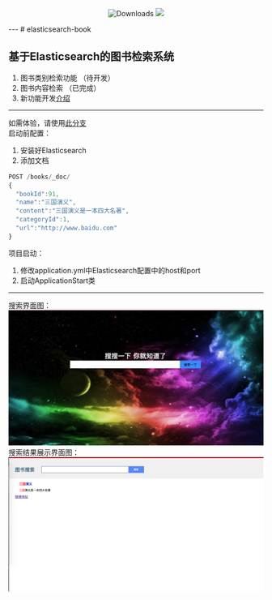 <p align="center">
  <img src="https://img.shields.io/badge/Spring%20Boot-2.0.2-blue.svg" alt="Downloads">
  <img src="https://img.shields.io/badge/elasticsearch--book-1.0.0-green.svg">
</p>  
---
# elasticsearch-book 

**基于Elasticsearch的图书检索系统**  
---
1. 图书类别检索功能 （待开发）   
2. 图书内容检索  （已完成） 
3. 新功能开发[介绍](https://github.com/tinet-shenjg/elasticsearch-book/Feature-job.md)   
---

如需体验，请使用[此分支](https://github.com/tinet-shenjg/elasticsearch-book/tree/relase-1.0.0)    
启动前配置：
1. 安装好Elasticsearch
2. 添加文档
```javascript
POST /books/_doc/
{
  "bookId":91,
  "name":"三国演义",
  "content":"三国演义是一本四大名著",
  "categoryId":1,
  "url":"http://www.baidu.com"
}
```
项目启动： 
1. 修改application.yml中Elasticsearch配置中的host和port
2. 启动ApplicationStart类 
---
搜索界面图：  
![avatar](https://github.com/tinet-shenjg/elasticsearch-book/blob/master/src/main/resources/static/image/index.png)  
搜索结果展示界面图：  
![avatar](https://github.com/tinet-shenjg/elasticsearch-book/blob/master/src/main/resources/static/image/main.png)

